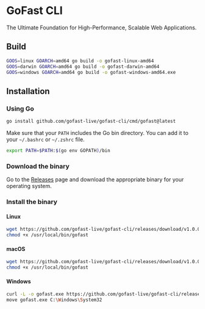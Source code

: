 # GoFast CLI

The Ultimate Foundation for High-Performance, Scalable Web Applications.

## Build

```bash
GOOS=linux GOARCH=amd64 go build -o gofast-linux-amd64
GOOS=darwin GOARCH=amd64 go build -o gofast-darwin-amd64
GOOS=windows GOARCH=amd64 go build -o gofast-windows-amd64.exe
```

## Installation

### Using Go

```sh
go install github.com/gofast-live/gofast-cli/cmd/gofast@latest
```

Make sure that your `PATH` includes the Go bin directory. You can add it to your `~/.bashrc` or `~/.zshrc` file.

```sh
export PATH=$PATH:$(go env GOPATH)/bin
```

### Download the binary

Go to the [Releases](https://github.com/gofast-live/gofast-cli/releases) page and download the appropriate binary for your operating system.

### Install the binary

#### Linux

```bash
wget https://github.com/gofast-live/gofast-cli/releases/download/v1.0.0/gofast-linux-amd64 -O /usr/local/bin/gofast
chmod +x /usr/local/bin/gofast
```

#### macOS

```bash
wget https://github.com/gofast-live/gofast-cli/releases/download/v1.0.0/gofast-darwin-amd64 -O /usr/local/bin/gofast
chmod +x /usr/local/bin/gofast
```

#### Windows

```bash
curl -L -o gofast.exe https://github.com/gofast-live/gofast-cli/releases/download/v1.0.0/gofast-windows-amd64.exe
move gofast.exe C:\Windows\System32
```

